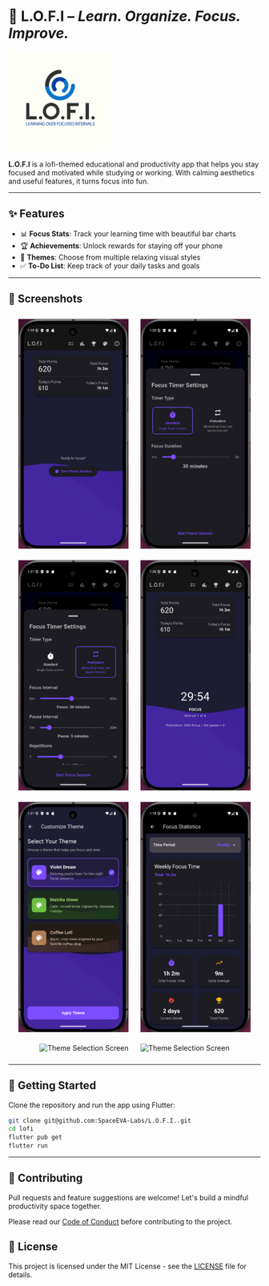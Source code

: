 # 🌙 L.O.F.I – *Learn. Organize. Focus. Improve.*

<img src="docs/logo/logo.png" alt="L.O.F.I Logo" width="200"/>

**L.O.F.I** is a lofi-themed educational and productivity app that helps you stay focused and motivated while studying or working. With calming aesthetics and useful features, it turns focus into fun.

---

## ✨ Features

- 📊 **Focus Stats**: Track your learning time with beautiful bar charts  
- 🏆 **Achievements**: Unlock rewards for staying off your phone  
- 🎨 **Themes**: Choose from multiple relaxing visual styles  
- ✅ **To-Do List**: Keep track of your daily tasks and goals  

---

## 📱 Screenshots

<div align="center">
  <img src="docs/screenshots/home.png" alt="Focus Screen" width="220" style="margin: 10px;"/>
  <img src="docs/screenshots/standard-timer.png" alt="Statistics Screen" width="220" style="margin: 10px;"/>
  <img src="docs/screenshots/pomodoro_timer.png" alt="Achievements Screen" width="220" style="margin: 10px;"/>
  <img src="docs/screenshots/pomodoro_active.png" alt="Todo List Screen" width="220" style="margin: 10px;"/>
  <img src="docs/screenshots/themes.png" alt="Theme Selection Screen" width="220" style="margin: 10px;"/>
  <img src="docs/screenshots/statistics.png" alt="Theme Selection Screen" width="220" style="margin: 10px;"/>
  <img src="docs/screenshots/todolist.png.png" alt="Theme Selection Screen" width="220" style="margin: 10px;"/>
  <img src="docs/screenshots/about.png.png" alt="Theme Selection Screen" width="220" style="margin: 10px;"/>
</div>

---

## 🚀 Getting Started

Clone the repository and run the app using Flutter:

```bash
git clone git@github.com:SpaceEVA-Labs/L.O.F.I..git
cd lofi
flutter pub get
flutter run
```

---

## 🤝 Contributing

Pull requests and feature suggestions are welcome!
Let's build a mindful productivity space together.

Please read our [Code of Conduct](CODE_OF_CONDUCT.md) before contributing to the project.

## 📄 License

This project is licensed under the MIT License - see the [LICENSE](LICENSE) file for details.
